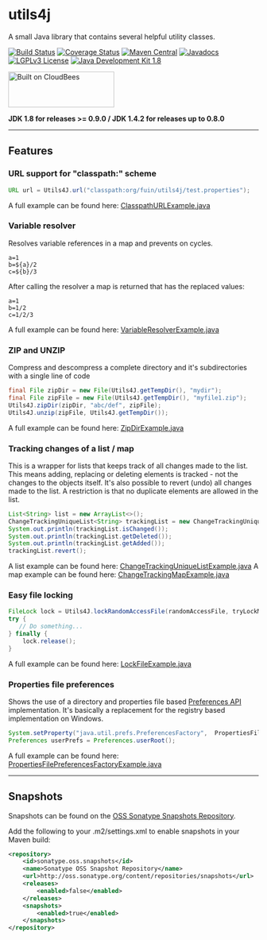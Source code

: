 utils4j
=======

A small Java library that contains several helpful utility classes.

[![Build Status](https://fuin-org.ci.cloudbees.com/job/utils4j/badge/icon)](https://fuin-org.ci.cloudbees.com/job/utils4j/)
[![Coverage Status](https://coveralls.io/repos/fuinorg/utils4j/badge.svg?branch=master)](https://coveralls.io/r/fuinorg/utils4j?branch=master)
[![Maven Central](https://maven-badges.herokuapp.com/maven-central/org.fuin/utils4j/badge.svg)](https://maven-badges.herokuapp.com/maven-central/org.fuin/utils4j/)
[![Javadocs](https://www.javadoc.io/badge/org.fuin/utils4j.svg)](https://www.javadoc.io/doc/org.fuin/utils4j)
[![LGPLv3 License](http://img.shields.io/badge/license-LGPLv3-blue.svg)](https://www.gnu.org/licenses/lgpl.html)
[![Java Development Kit 1.8](https://img.shields.io/badge/JDK-1.8-green.svg)](http://www.oracle.com/technetwork/java/javase/downloads/jdk8-downloads-2133151.html)

<a href="https://fuin-org.ci.cloudbees.com/job/utils4j"><img src="http://www.fuin.org/images/Button-Built-on-CB-1.png" width="213" height="72" border="0" alt="Built on CloudBees"/></a>

**JDK 1.8 for releases >= 0.9.0  /  JDK 1.4.2 for releases up to 0.8.0**

* * *

## Features

### URL support for "classpath:" scheme
```Java
URL url = Utils4J.url("classpath:org/fuin/utils4j/test.properties");
```
A full example can be found here: [ClasspathURLExample.java](https://github.com/fuinorg/utils4j/blob/master/src/test/java/org/fuin/utils4j/examples/ClasspathURLExample.java)

### Variable resolver
Resolves variable references in a map and prevents on cycles.
```
a=1
b=${a}/2
c=${b}/3
```
After calling the resolver a map is returned that has the replaced values:
```
a=1
b=1/2
c=1/2/3
```
A full example can be found here: [VariableResolverExample.java](https://github.com/fuinorg/utils4j/blob/master/src/test/java/org/fuin/utils4j/examples/VariableResolverExample.java)

### ZIP and UNZIP
Compress and descompress a complete directory and it's subdirectories with a single line of code
```Java
final File zipDir = new File(Utils4J.getTempDir(), "mydir");
final File zipFile = new File(Utils4J.getTempDir(), "myfile1.zip");
Utils4J.zipDir(zipDir, "abc/def", zipFile);
Utils4J.unzip(zipFile, Utils4J.getTempDir());
```
A full example can be found here: [ZipDirExample.java](https://github.com/fuinorg/utils4j/blob/master/src/test/java/org/fuin/utils4j/examples/ZipDirExample.java)

### Tracking changes of a list / map
This is a wrapper for lists that keeps track of all changes made to the list. This means adding, replacing or deleting elements is tracked - not the changes to the objects itself. It's also possible to revert (undo) all changes made to the list. A restriction is that no duplicate elements are allowed in the list.
```Java
List<String> list = new ArrayList<>();
ChangeTrackingUniqueList<String> trackingList = new ChangeTrackingUniqueList<>(list);
System.out.println(trackingList.isChanged());
System.out.println(trackingList.getDeleted());
System.out.println(trackingList.getAdded());
trackingList.revert();
```
A list example can be found here: [ChangeTrackingUniqueListExample.java](https://github.com/fuinorg/utils4j/blob/master/src/test/java/org/fuin/utils4j/examples/ChangeTrackingUniqueListExample.java)
A map example can be found here: [ChangeTrackingMapExample.java](https://github.com/fuinorg/utils4j/blob/master/src/test/java/org/fuin/utils4j/examples/ChangeTrackingMapExample.java)

### Easy file locking
```Java
FileLock lock = Utils4J.lockRandomAccessFile(randomAccessFile, tryLockMax, tryWaitMillis);
try {
   // Do something...
} finally {
    lock.release();
}
```
A full example can be found here: [LockFileExample.java](https://github.com/fuinorg/utils4j/blob/master/src/test/java/org/fuin/utils4j/examples/LockFileExample.java)

### Properties file preferences
Shows the use of a directory and properties file based [Preferences API](http://docs.oracle.com/javase/7/docs/technotes/guides/preferences/) implementation. It's basically a replacement for the registry based implementation on Windows.
```Java
System.setProperty("java.util.prefs.PreferencesFactory",  PropertiesFilePreferencesFactory.class.getName());
Preferences userPrefs = Preferences.userRoot();
```
A full example can be found here: [PropertiesFilePreferencesFactoryExample.java](https://github.com/fuinorg/utils4j/blob/master/src/test/java/org/fuin/utils4j/examples/PropertiesFilePreferencesFactoryExample.java)

* * *

## Snapshots

Snapshots can be found on the [OSS Sonatype Snapshots Repository](http://oss.sonatype.org/content/repositories/snapshots/org/fuin "Snapshot Repository"). 

Add the following to your .m2/settings.xml to enable snapshots in your Maven build:

```xml
<repository>
    <id>sonatype.oss.snapshots</id>
    <name>Sonatype OSS Snapshot Repository</name>
    <url>http://oss.sonatype.org/content/repositories/snapshots</url>
    <releases>
        <enabled>false</enabled>
    </releases>
    <snapshots>
        <enabled>true</enabled>
    </snapshots>
</repository>
```

 